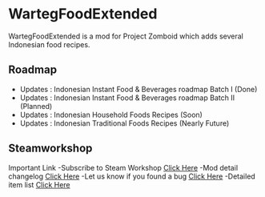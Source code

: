 # WartegFoodExtended
WartegFoodExtended is a mod for Project Zomboid which adds several Indonesian food recipes.

## Roadmap
- Updates : Indonesian Instant Food & Beverages roadmap Batch I (Done)
- Updates : Indonesian Instant Food & Beverages roadmap Batch II (Planned)
- Updates : Indonesian Household Foods Recipes (Soon)
- Updates : Indonesian Traditional Foods Recipes (Nearly Future)

## Steamworkshop
Important Link
-Subscribe to Steam Workshop [Click Here](https://steamcommunity.com/sharedfiles/filedetails/?id=2873240250)
-Mod detail changelog [Click Here](https://steamcommunity.com/sharedfiles/filedetails/changelog/2873240250)
-Let us know if you found a bug [Click Here](https://steamcommunity.com/sharedfiles/filedetails/discussions/2873240250)
-Detailed item list [Click Here](https://github.com/projectzomboid-id/WartegFoodExtended/wiki/Warteg-Food-Extended-Item-List)
